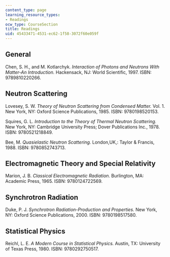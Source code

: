```yaml
---
content_type: page
learning_resource_types:
- Readings
ocw_type: CourseSection
title: Readings
uid: 45433471-4531-ec62-1f58-3072f60e059f
---
```


General
-------

Chen, S. H., and M. Kotlarchyk. _Interaction of Photons and Neutrons With Matter-An Introduction._ Hackensack, NJ: World Scientific, 1997. ISBN: 9789810220266.

Neutron Scattering
------------------

Lovesey, S. W. _Theory of Neutron Scattering from Condensed Matter._ Vol. 1. New York, NY: Oxford Science Publications, 1985. ISBN: 9780198520153.

Squires, G. L. _Introduction to the Theory of Thermal Neutron Scattering._ New York, NY: Cambridge University Press; Dover Publications Inc., 1978. ISBN: 9780521218849.

Bee, M. _Quasielastic Neutron Scattering._ London,UK,: Taylor & Francis, 1988. ISBN: 9780852743713.

Electromagnetic Theory and Special Relativity
---------------------------------------------

Marion, J. B. _Classical Electromagnetic Radiation._ Burlington, MA: Academic Press, 1965. ISBN: 9780124722569.

Synchrotron Radiation
---------------------

Duke, P. J. _Synchrotron Radiation-Production and Properties._ New York, NY: Oxford Science Publications, 2000. ISBN: 9780198517580.

Statistical Physics
-------------------

Reichl, L. E. _A Modern Course in Statistical Physics._ Austin, TX: University of Texas Press, 1980. ISBN: 9780292750517.